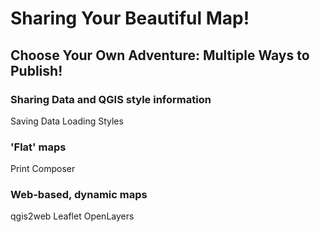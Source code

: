 # Sharing Your Beautiful Map!
## Choose Your Own Adventure: Multiple Ways to Publish!

### Sharing Data and QGIS style information

Saving Data
Loading Styles

### 'Flat' maps

Print Composer

### Web-based, dynamic maps

qgis2web
Leaflet
OpenLayers
